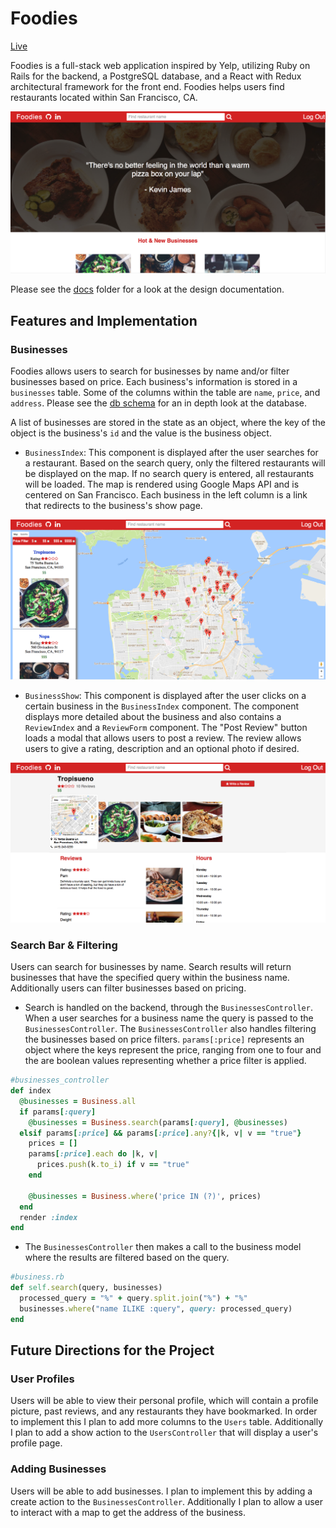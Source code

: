# Foodies

[Live][live]

[live]: http://foodieseating.com

Foodies is a full-stack web application inspired by Yelp, utilizing
Ruby on Rails for the backend, a PostgreSQL database, and a React with Redux
architectural framework for the front end. Foodies helps users find
restaurants located within San Francisco, CA.

![home page](readme_photos/home-page.png)

Please see the [docs][docs] folder for a look at the design documentation.

[docs]: https://github.com/BrandonTat/yelp_clone/tree/master/docs

## Features and Implementation

### Businesses

Foodies allows users to search for businesses by name and/or filter
businesses based on price. Each business's information is stored in
a `businesses` table. Some of the columns within the table are `name`,
`price`, and `address`. Please see the [db schema][schema] for an in
depth look at the database.

[schema]: /docs/schema.md

A list of businesses are stored in the state as an object, where the key
of the object is the business's `id` and the value is the business object.

* `BusinessIndex`: This component is displayed after the user searches
for a restaurant. Based on the search query, only the filtered restaurants will be displayed on the map. If no search query is entered, all restaurants will be loaded. The map is rendered using Google Maps API and is centered on San Francisco. Each business in the left column is a link that redirects to the business's show page.

![business index page](readme_photos/business-index-page.png)

* `BusinessShow`: This component is displayed after the user clicks on a certain business in the `BusinessIndex` component. The component displays more detailed about the business and also contains a `ReviewIndex` and a `ReviewForm` component. The "Post Review" button loads a modal that allows users to post a review. The review allows users to give a rating, description and an optional photo if desired.

![business show page](readme_photos/business-show.png)

### Search Bar & Filtering

Users can search for businesses by name. Search results will return businesses that have the specified query within the business name. Additionally users can filter businesses based on pricing.

* Search is handled on the backend, through the `BusinessesController`.
When a user searches for a business name the query is passed to the  `BusinessesController`. The `BusinessesController` also handles filtering the businesses based on price filters. `params[:price]` represents an object where the keys represent the price, ranging from one to four and the are boolean values representing whether a price filter is applied.

```ruby
#businesses_controller
def index
  @businesses = Business.all
  if params[:query]
    @businesses = Business.search(params[:query], @businesses)
  elsif params[:price] && params[:price].any?{|k, v| v == "true"}
    prices = []
    params[:price].each do |k, v|
      prices.push(k.to_i) if v == "true"
    end

    @businesses = Business.where('price IN (?)', prices)
  end
  render :index
end
```

* The `BusinessesController` then makes a call to the business model where the results are filtered based on the query.

```ruby
#business.rb
def self.search(query, businesses)
  processed_query = "%" + query.split.join("%") + "%"
  businesses.where("name ILIKE :query", query: processed_query)
end
```

## Future Directions for the Project

### User Profiles

Users will be able to view their personal profile, which will contain a
profile picture, past reviews, and any restaurants they have bookmarked.
In order to implement this I plan to add more columns to the `Users` table.
Additionally I plan to add a show action to the `UsersController` that will
display a user's profile page.

### Adding Businesses

Users will be able to add businesses. I plan to implement this by adding a create action to the `BusinessesController`. Additionally I plan to allow a user to interact with a map to get the address of the business.
